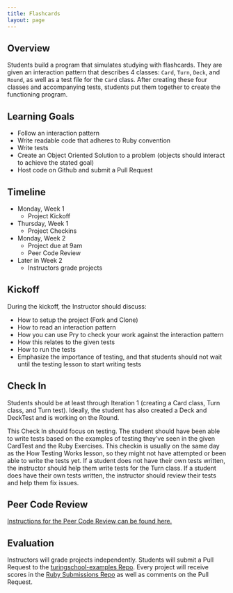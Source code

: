```yaml
---
title: Flashcards
layout: page
---
```


## Overview

Students build a program that simulates studying with flashcards. They are given an interaction pattern that describes 4 classes: `Card`, `Turn`, `Deck`, and `Round`, as well as a test file for the `Card` class. After creating these four classes and accompanying tests, students put them together to create the functioning program.

## Learning Goals

* Follow an interaction pattern
* Write readable code that adheres to Ruby convention
* Write tests
* Create an Object Oriented Solution to a problem (objects should interact to achieve the stated goal)
* Host code on Github and submit a Pull Request

## Timeline

* Monday, Week 1
  * Project Kickoff
* Thursday, Week 1
  * Project Checkins
* Monday, Week 2
  * Project due at 9am
  * Peer Code Review
* Later in Week 2
  * Instructors grade projects

## Kickoff

During the kickoff, the Instructor should discuss:

* How to setup the project (Fork and Clone)
* How to read an interaction pattern
* How you can use Pry to check your work against the interaction pattern
* How this relates to the given tests
* How to run the tests
* Emphasize the importance of testing, and that students should not wait until the testing lesson to start writing tests

## Check In

Students should be at least through Iteration 1 (creating a Card class, Turn class, and Turn test). Ideally, the student has also created a Deck and DeckTest and is working on the Round.

This Check In should focus on testing. The student should have been able to write tests based on the examples of testing they’ve seen in the given CardTest and the Ruby Exercises. This checkin is usually on the same day as the How Testing Works lesson, so they might not have attempted or been able to write the tests yet. If a student does not have their own tests written, the instructor should help them write tests for the Turn class. If a student does have their own tests written, the instructor should review their tests and help them fix issues.

## Peer Code Review

[Instructions for the Peer Code Review can be found here.](/module1/lessons/flashcards_peer_code_review)

## Evaluation

Instructors will grade projects independently. Students will submit a Pull Request to the [turingschool-examples Repo](https://github.com/turingschool-examples/flash_cards). Every project will receive scores in the [Ruby Submissions Repo](https://github.com/turingschool/ruby-submissions) as well as comments on the Pull Request.
